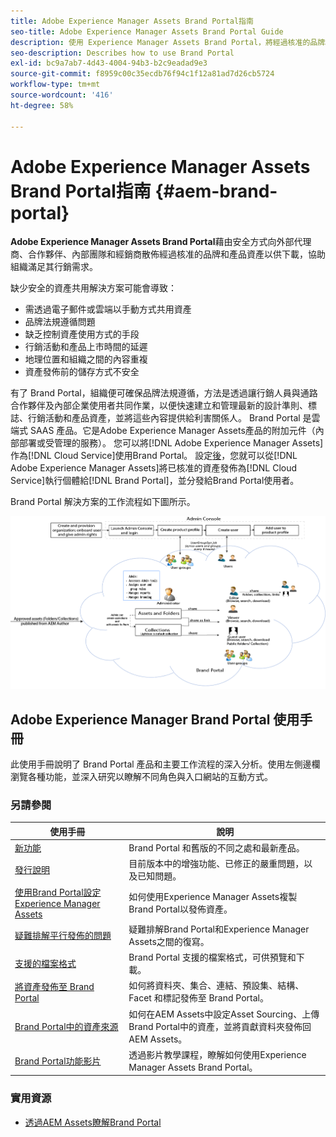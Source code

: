 ```yaml
---
title: Adobe Experience Manager Assets Brand Portal指南
seo-title: Adobe Experience Manager Assets Brand Portal Guide
description: 使用 Experience Manager Assets Brand Portal，將經過核准的品牌和產品資產安全地散發給外部代理商、合作夥伴、內部團隊和經銷商進行下載，以符合行銷需求。
seo-description: Describes how to use Brand Portal
exl-id: bc9a7ab7-4d43-4004-94b3-b2c9eadad9e3
source-git-commit: f8959c00c35ecdb76f94c1f12a81ad7d26cb5724
workflow-type: tm+mt
source-wordcount: '416'
ht-degree: 58%

---
```


# Adobe Experience Manager Assets Brand Portal指南 {#aem-brand-portal}

**Adobe Experience Manager Assets Brand Portal**&#x200B;藉由安全方式向外部代理商、合作夥伴、內部團隊和經銷商散佈經過核准的品牌和產品資產以供下載，協助組織滿足其行銷需求。

缺少安全的資產共用解決方案可能會導致：

* 需透過電子郵件或雲端以手動方式共用資產
* 品牌法規遵循問題
* 缺乏控制資產使用方式的手段
* 行銷活動和產品上市時間的延遲
* 地理位置和組織之間的內容重複
* 資產發佈前的儲存方式不安全

有了 Brand Portal，組織便可確保品牌法規遵循，方法是透過讓行銷人員與通路合作夥伴及內部企業使用者共同作業，以便快速建立和管理最新的設計準則、標誌、行銷活動和產品資產，並將這些內容提供給利害關係人。
Brand Portal 是雲端式 SAAS 產品。它是Adobe Experience Manager Assets產品的附加元件（內部部署或受管理的服務）。 您可以將[!DNL Adobe Experience Manager Assets]作為[!DNL Cloud Service]使用Brand Portal。 設定[後](https://experienceleague.adobe.com/docs/experience-manager-cloud-service/content/assets/brand-portal/configure-aem-assets-with-brand-portal.html?lang=zh-Hant)，您就可以從[!DNL Adobe Experience Manager Assets]將已核准的資產發佈為[!DNL Cloud Service]執行個體給[!DNL Brand Portal]，並分發給Brand Portal使用者。

Brand Portal 解決方案的工作流程如下圖所示。

![Brand Portal工作流程](assets/BPWorkflow1.png)

## Adobe Experience Manager Brand Portal 使用手冊

此使用手冊說明了 Brand Portal 產品和主要工作流程的深入分析。使用左側邊欄瀏覽各種功能，並深入研究以瞭解不同角色與入口網站的互動方式。

### 另請參閱

| 使用手冊 | 說明 |
|--- |---|
| [新功能](whats-new.md) | Brand Portal 和舊版的不同之處和最新產品。 |
| [發行說明](brand-portal-release-notes.md) | 目前版本中的增強功能、已修正的嚴重問題，以及已知問題。 |
| [使用Brand Portal設定Experience Manager Assets](../using/configure-aem-assets-with-brand-portal.md) | 如何使用Experience Manager Assets複製Brand Portal以發佈資產。 |
| [疑難排解平行發佈的問題](troubleshoot-parallel-publishing.md) | 疑難排解Brand Portal和Experience Manager Assets之間的復寫。 |
| [支援的檔案格式](brand-portal-supported-formats.md) | Brand Portal 支援的檔案格式，可供預覽和下載。 |
| [將資產發佈至 Brand Portal](brand-portal-sharing-folders.md) | 如何將資料夾、集合、連結、預設集、結構、Facet 和標記發佈至 Brand Portal。 |
| [Brand Portal中的資產來源](brand-portal-asset-sourcing.md) | 如何在AEM Assets中設定Asset Sourcing、上傳Brand Portal中的資產，並將貢獻資料夾發佈回AEM Assets。 |
| [Brand Portal功能影片](https://experienceleague.adobe.com/?lang=en&amp;tag=Brand+Portal#recommended/solutions/experience-manager) | 透過影片教學課程，瞭解如何使用Experience Manager Assets Brand Portal。 |

### 實用資源

* [透過AEM Assets瞭解Brand Portal](https://experienceleague.adobe.com/docs/experience-manager-brand-portal/using/home.html)
